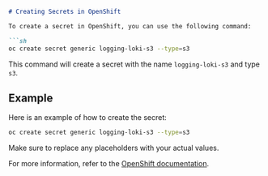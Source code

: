 ```markdown
# Creating Secrets in OpenShift

To create a secret in OpenShift, you can use the following command:

```sh
oc create secret generic logging-loki-s3 --type=s3
```

This command will create a secret with the name `logging-loki-s3` and type `s3`.

## Example

Here is an example of how to create the secret:

```sh
oc create secret generic logging-loki-s3 --type=s3
```

Make sure to replace any placeholders with your actual values.

For more information, refer to the [OpenShift documentation](https://docs.openshift.com/).
```